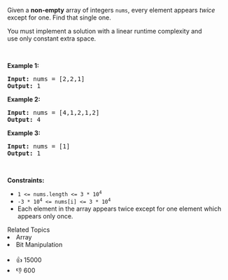 <p>Given a <strong>non-empty</strong>&nbsp;array of integers <code>nums</code>, every element appears <em>twice</em> except for one. Find that single one.</p>

<p>You must&nbsp;implement a solution with a linear runtime complexity and use&nbsp;only constant&nbsp;extra space.</p>

<p>&nbsp;</p> 
<p><strong class="example">Example 1:</strong></p> 
<pre><strong>Input:</strong> nums = [2,2,1]
<strong>Output:</strong> 1
</pre>
<p><strong class="example">Example 2:</strong></p> 
<pre><strong>Input:</strong> nums = [4,1,2,1,2]
<strong>Output:</strong> 4
</pre>
<p><strong class="example">Example 3:</strong></p> 
<pre><strong>Input:</strong> nums = [1]
<strong>Output:</strong> 1
</pre> 
<p>&nbsp;</p> 
<p><strong>Constraints:</strong></p>

<ul> 
 <li><code>1 &lt;= nums.length &lt;= 3 * 10<sup>4</sup></code></li> 
 <li><code>-3 * 10<sup>4</sup> &lt;= nums[i] &lt;= 3 * 10<sup>4</sup></code></li> 
 <li>Each element in the array appears twice except for one element which appears only once.</li> 
</ul>

<div><div>Related Topics</div><div><li>Array</li><li>Bit Manipulation</li></div></div><br><div><li>👍 15000</li><li>👎 600</li></div>